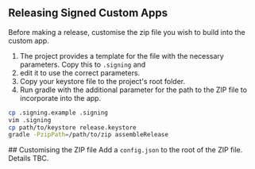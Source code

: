 ## Releasing Signed Custom Apps

Before making a release, customise the zip file you wish to build into the custom app.

1. The project provides a template for the file with the necessary parameters. Copy this to `.signing` and
2. edit it to use the correct parameters.
3. Copy your keystore file to the project's root folder.
4. Run gradle with the additional parameter for the path to the ZIP file to incorporate into the app.

```bash
cp .signing.example .signing
vim .signing
cp path/to/keystore release.keystore
gradle -PzipPath=/path/to/zip assembleRelease
```

## Customising the ZIP file
Add a `config.json` to the root of the ZIP file. Details TBC.

